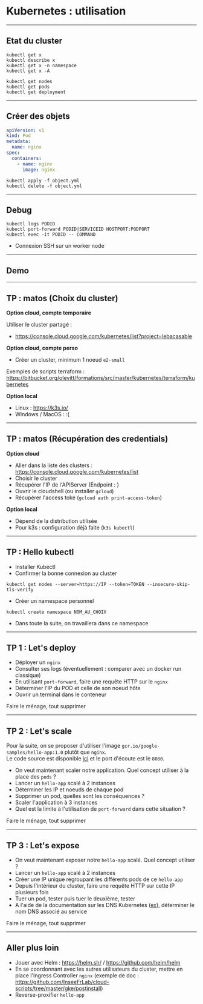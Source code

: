 # Kubernetes : utilisation
<!-- .slide: class="slide" -->  

----

## Etat du cluster
<!-- .slide: class="slide" -->  

```
kubectl get x
kubectl describe x  
kubectl get x -n namespace  
kubectl get x -A
```  

```
kubectl get nodes
kubectl get pods
kubectl get deployment
```

----

## Créer des objets
<!-- .slide: class="slide" -->  

```YAML
apiVersion: v1
kind: Pod
metadata:
  name: nginx
spec:
  containers:
    - name: nginx
      image: nginx
```  

```
kubectl apply -f object.yml
kubectl delete -f object.yml
```

----

## Debug
<!-- .slide: class="slide" -->  

```
kubectl logs PODID  
kubectl port-forward PODID|SERVICEID HOSTPORT:PODPORT  
kubectl exec -it PODID -- COMMAND
```  

* Connexion SSH sur un worker node 

----

## Demo
<!-- .slide: class="slide" -->  

----

## TP : matos (Choix du cluster)
<!-- .slide: class="slide" -->  

<b>Option cloud, compte temporaire</b>  

Utiliser le cluster partagé :  
* https://console.cloud.google.com/kubernetes/list?project=lebacasable  

<b>Option cloud, compte perso</b>  

* Créer un cluster, minimum 1 noeud  `e2-small`  

Exemples de scripts terraform : https://bitbucket.org/olevitt/formations/src/master/kubernetes/terraform/kubernetes  

<b>Option local</b>  

* Linux : https://k3s.io/  
* Windows / MacOS : :(

----

## TP : matos (Récupération des credentials)
<!-- .slide: class="slide" -->  

<b>Option cloud</b>  

* Aller dans la liste des clusters : https://console.cloud.google.com/kubernetes/list  
* Choisir le cluster  
* Récupérer l'IP de l'APIServer (Endpoint : )  
* Ouvrir le cloudshell (ou installer `gcloud`)
* Récupérer l'access toke (`gcloud auth print-access-token`)

<b>Option local</b>  

* Dépend de la distribution utilisée  
* Pour k3s : configuration déjà faite (`k3s kubectl`)

----

## TP : Hello kubectl
<!-- .slide: class="slide" -->  

* Installer Kubectl  
* Confirmer la bonne connexion au cluster
  
```
kubectl get nodes --server=https://IP --token=TOKEN --insecure-skip-tls-verify
```  

* Créer un namespace personnel  

```
kubectl create namespace NOM_AU_CHOIX
```  

* Dans toute la suite, on travaillera dans ce namespace

----

## TP 1 : Let's deploy
<!-- .slide: class="slide" -->  

* Déployer un `nginx`  
* Consulter ses logs (éventuellement : comparer avec un docker run classique)  
* En utilisant `port-forward`, faire une requête HTTP sur le `nginx`  
* Déterminer l'IP du POD et celle de son noeud hôte  
* Ouvrir un terminal dans le conteneur  

Faire le ménage, tout supprimer

----

## TP 2 : Let's scale
<!-- .slide: class="slide" -->  

Pour la suite, on se proposer d'utiliser l'image `gcr.io/google-samples/hello-app:1.0` plutôt que `nginx`.  
Le code source est disponible [ici](https://github.com/GoogleCloudPlatform/kubernetes-engine-samples/tree/master/hello-app) et le port d'écoute est le `8080`.

* On veut maintenant scaler notre application. Quel concept utiliser à la place des `pods` ?  
* Lancer un `hello-app` scalé à 2 instances  
* Déterminer les IP et noeuds de chaque pod  
* Supprimer un pod, quelles sont les conséquences ?  
* Scaler l'application à 3 instances  
* Quel est la limite à l'utilisation de `port-forward` dans cette situation ?  

Faire le ménage, tout supprimer

----

## TP 3 : Let's expose
<!-- .slide: class="slide" -->  

* On veut maintenant exposer notre `hello-app` scalé. Quel concept utiliser ?  
* Lancer un `hello-app` scalé à 2 instances  
* Créer une IP unique regroupant les différents pods de ce `hello-app`  
* Depuis l'intérieur du cluster, faire une requête HTTP sur cette IP plusieurs fois
* Tuer un pod, tester puis tuer le deuxième, tester  
* A l'aide de la documentation sur les DNS Kubernetes ([ex](https://kubernetes.io/docs/concepts/services-networking/dns-pod-service/)), déterminer le nom DNS associé au service

Faire le ménage, tout supprimer

----

## Aller plus loin
<!-- .slide: class="slide" -->  

* Jouer avec Helm : https://helm.sh/ / https://github.com/helm/helm  
* En se coordonnant avec les autres utilisateurs du cluster, mettre en place l'Ingress Controller `nginx`  (exemple de doc : https://github.com/InseeFrLab/cloud-scripts/tree/master/gke/postinstall)
* Reverse-proxifier `hello-app`